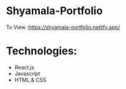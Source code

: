 ﻿# Shyamala-Portfolio

To View :https://shyamala-portfolio.netlify.app/

# Technologies:

- React.js
- Javascript
- HTML,& CSS
